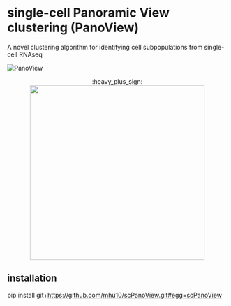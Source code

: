 # single-cell Panoramic View clustering (PanoView) #
A novel clustering algorithm for identifying cell subpopulations from single-cell RNAseq


![PanoView](https://github.com/mhu10/scPanoView/blob/master/PanoView.jpg)
                                        
<p align="center">
  :heavy_plus_sign:
  <img width="400" height="400" src="https://github.com/mhu10/scPanoView/blob/master/OLMC.gif">
</p>


## installation ##

pip install git+https://github.com/mhu10/scPanoView.git#egg=scPanoView
